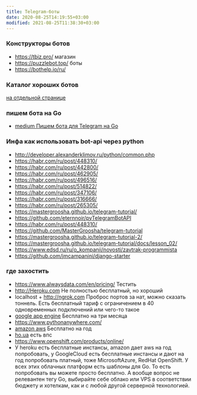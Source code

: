 ```yaml
---
title: Telegram-боты
date: 2020-08-25T14:19:55+03:00
modified: 2021-08-25T11:38:30+03:00
---
```


### Конструкторы ботов

* <https://tbiz.pro/> магазин
* <https://puzzlebot.top/> боты
* <https://bothelp.io/ru/>

### Каталог хороших ботов
[на отдельной странице](../software/telegram-bots.md)

### пишем бота на **Go**
- [medium Пишем бота для Telegram на Go](https://medium.com/golang-notes/71c9acd102d1)

### Инфа как использовать bot-api через **python**
* <http://developer.alexanderklimov.ru/python/common.php>
* <https://habr.com/ru/post/448310/>
* <https://habr.com/ru/post/442800/>
* <https://habr.com/ru/post/462905/>
* <https://habr.com/ru/post/496516/>
* <https://habr.com/ru/post/514822/>
* <https://habr.com/ru/post/347106/>
* <https://habr.com/ru/post/316666/>
* <https://habr.com/ru/post/265305/>
* <https://mastergroosha.github.io/telegram-tutorial/>
* <https://github.com/eternnoir/pyTelegramBotAPI>
* <https://habr.com/ru/post/448310/>
* <https://github.com/MasterGroosha/telegram-tutorial>
* <https://mastergroosha.github.io/telegram-tutorial-2/>
* <https://mastergroosha.github.io/telegram-tutorial/docs/lesson_02/>
* <https://www.edsd.ru/ru/o_kompanii/novosti/zavtrak-programmista>
* <https://github.com/jmcampanini/django-starter>

### где захостить

* <https://www.alwaysdata.com/en/pricing/>
Тестить
*  <http://Heroku.com>
Не полностью бесплатный, но хороший
* localhost + <http://ngrok.com>
Проброс портов за нат, можно сказать тоннель. Есть бесплатный тариф с ограничением в 40 одновременных подключений или чего-то такое
* [google app engine](https://cloud.google.com/appengine/docs/python/)
Бесплатно на три месяца
* <https://www.pythonanywhere.com/>
* [amazon aws](https://aws.amazon.com/ru/free/?all-free-tier.sort-by=item.additionalFields.SortRank&all-free-tier.sort-order=asc&awsm.page-all-free-tier=2)
Бесплатно на год  
* [ho.ua](http://go.ua)   есть впс
* <https://www.openshift.com/products/online/>
* У heroku есть бесплатные инстансы, amazon дает aws на год попробовать, у GoogleCloud есть бесплатные инстансы и дают на год попробовать платный, тоже MicrosoftAzure, RedHat OpenShift. У всех этих облачных платформ есть шаблоны для Go. То есть попробовать вы можете просто бесплатно. А вообще вопрос не релевантен тегу Go, выбирайте себе облако или VPS в соответствии бюджету и хотелкам, как и с любой другой серверной технологией.



